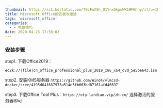 ```yaml
---
thumbnail: https://ss1.bdstatic.com/70cFuXSh_Q1YnxGkpoWK1HF6hhy/it/u=1088972770,3430882589&fm=26&gp=0.jpg
title: Microsoft Office的安装与激活
tags: 'microsoft,office'
categories:
  - - 电脑技巧
date: 2020-04-25 17:50:03
---
```



### 安装步骤

step1. 下载Office2019：
```http
ed2k://|file|cn_office_professional_plus_2019_x86_x64_dvd_5e5be643.iso|3775004672|1E4FFA5240F21F60DC027F73F1C62FF4|/
```

step2. 安装KMS服务器
`https://github.com/Wind4/vlmcsd-docker/tree/4195d04f687973a514e3fb663bd87161afd46697`

step3. 下载Office Tool Plus：`https://otp.landian.vip/zh-cn/` 选择激活的服务器即可
